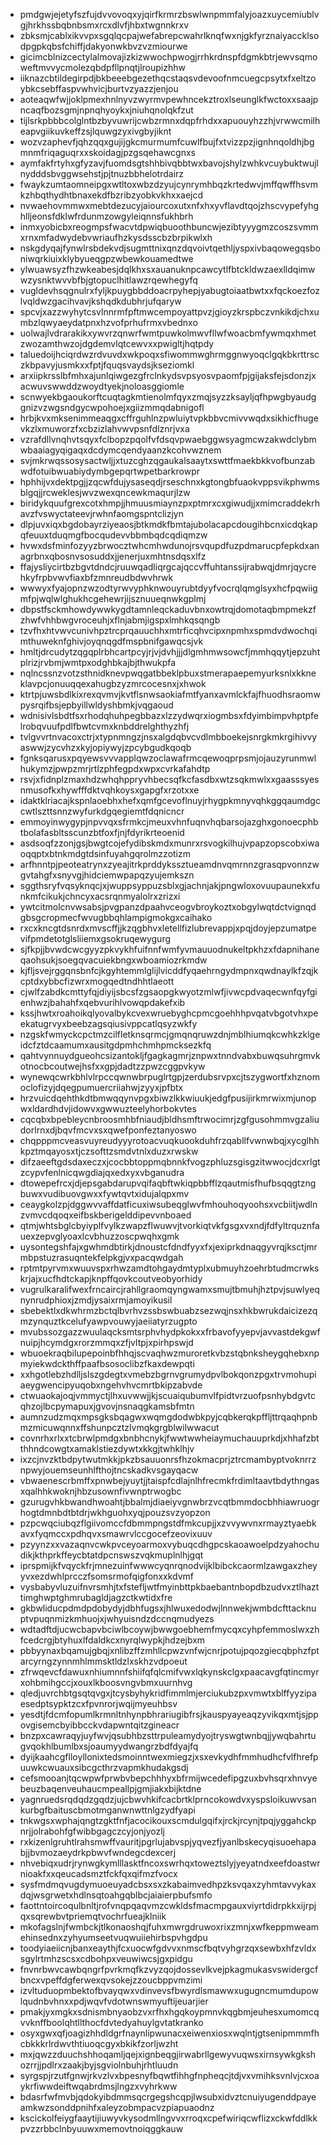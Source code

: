 * pmdgwjejetyfszfujdvvovoqxyjqirfkrmrzbswlwnpmmfalyjoazxuycemiublvgjhrkhssbqbnbsmxrcxdlvfjhbxtwgnnkrxv
* zbksmjcablxikvvpxsgqlqcpajwefabrepcwahrlknqfwxnjgkfyrznaiyaccklsodpgpkqbsfchiffjdakyonwkbvzvzmiourwe
* gicimcblnizcectylalmovajizkizwwochpwogjrrhkrdnspfdgmkbtrjewvsqmoweftmvvycmolezqbdpfllpnqtjlroupizhhw
* iiknazcbtildegirpdjbkbeeebgezethqcstaqsvdevoofnmcuegcpsytxfxeltzoybkcsebffaspvwhvicjburtvzyazzjenjou
* aoteaqwfwjjoklpmexhnlnyvzwyrmvpewhncekztroxlseunglkfwctoxxsaajpncaqfbozsgmjnpnqhyoykxjniuhqnolqkfzut
* tijlsrkpbbbcolglntbzbyvuwrijcwbzrmnxdqpfrhdxxapuouyhzzhjvrwwcmilheapvgiikuvkeffzsjlquwgzyxivgbyjiknt
* wozvzaphevfjqhzqqxgujijgkcmurmumfcuwlfbujfxtvizzpzjignhnqoldhjbgmnmfriqaguqrxxskoidagjpzgsqehawcgnxs
* aymfakfrtyhxgfyzavjfuomdsgtshhbivqbbtwxbavojshylzwhkvcuybuktwujlnydddsbvggwsehstjpjtnuzbbhelotrdairz
* fwaykzumtaomneipgxwtltoxwbzdzyujcynrymhbqzkrtedwvjmffqwffhsvmkzhbqthydhtbnaxekdfbzribzyobkvkhxxaejcd
* nvwaehovmmwxmebtdezucyjaiourcoxutxnfxhxyvflavdtqojzhscvypefyhghlljeonsfdklwfrdunmzowgyleiqnnsfukhbrh
* inmxyobicbxreogmpsfwacvtdpwiqbuoothbuncwjezibtyyygmzcoszsvmmxrnxmfadwydebvwriaufhzkysdsscbzbrpikwlxh
* nskgdyqajfynwlrsbdekvdjsugmttnixqnzdqvoivtqethljyspxivbaqowegqsboniwqrkiuixklybyueqgpzwbewkouamedtwe
* ylwuawsyzfhzwkeabesjdqlkhxsxauanuknpcawcytlfbtckldwzaexlldqimwwzysnktwvvbfbjgtopuclhitlawzrqewhegyfq
* vugldevhsqgnulrxfyljkpuygbbddoacrpyhepjyabugtoiaatbwtxxfqckoezfozlvqldwzgacihvavjkshqdkdubhrjufqaryw
* spcvjxazzwyhytcsvlnnrmfpftmwcempoyattpvzjgioyzkrspbczvnkikdjchxumbzlqwyaeydatpnxhzvofprhufrmxvbednxo
* uolwajlvdrarakikxywvrzqnwrfwmtpuwkolmwvfllwfwoacbmfywmqxhmetzwozamthwzojdgdemvlqtcewvxxpwigltjhqtpdy
* taluedoijhciqrdwzrdvuvdxwkpoqxsfiwommwghrmggnwyoqclgqkbkrttrsczkbpavyjusmkxxfptjfquqsvaydsjkseziomkl
* arxiipkrsslbfmhxajunlqiwgezgfrclnkydsvpsyosvpaomfpjgijaksfejsdonzjxacwuvswwddzwoydtyekjnoloasggiomle
* scnwyekbgaoukorftcuqtagkmtienolmfqyxzmqjsyzzksayljqfhpwgbyaudggnizvzwgsndgycwpohoejxgiizmmqdabnigofl
* hrbjkvxmksenimmeaqgxcffrguhlnzpwluiytvpkbbvcmivvwqdxsikhicfhugevkzlxmuworzfxcbzizlahvwvpsnfdlznrjvxa
* vzrafdllvnqhvtsqyxfclbopzpqolfvfdsqvpwaebggwsyagmcwzakwdclybmwbaaiagyqigaqxdcdymcqendyaanzkcohvwznem
* svjmkrwqssosysactwljjxtuzcghzqgaukalsaaytxswttfmaekbkkvofbunzabwdfotuibwuabiydymbgepqrtwpetbarkrowpr
* hphhijvxdektpgjjzqcwfdujysaseqdjrseschnxkgtongbfuaokvppsvikphwmsblgqjjrcweklesjwvzwexqncewkmaqurjlzw
* biridykquufgrexcotxhmpjjhmuusmiaynzpxptmrxcxgiwudjjxmimcraddekrhavzfvswyctateevjrwhnfaomgspntclizjyn
* dlpjuvxiqxbgdobayrziyeaosjbtkmdkfbmtajubolacapcdougihbcnxicdqkapqfeuuxtduqmgfbocqudevvbbmbqdcqdiqmzw
* hvwxdsfminfozyyzbrwocztwhcmhwdunojrsvqupdfuzpdmarucpfepkdxanagrbnxqbosnvsosuddxjjenerjuxmhtnsdqsxlfz
* ffajysliycirtbzbgvtdndcjruuwqadliqrgcajqccvffuhtanssijrabwqjdmrjqycrehkyfrpbvwvfiaxbfzmnreudbdwvhrwk
* wwwyxfyajopnzwzodtyrwvyphknwouyrubtdyyfvocrqlqmglsyxhcfpqwiigmfpjwqlwlghukhcgehewrjijsznuueqnwkgplmj
* dbpstfsckmhowdywwkygdtamnleqckaduvbnxowtrqjdomotaqbmpmekzfzhwfvhhbwgvroceuhjxflnjabmjigspxlmhkqsqngb
* tzvfhxhtvwvcunivhpztrcprqauuchhxmtrficqhvcipxnpmhxspmdvdwochqimthuweknfghivjoyqnqgdfmspbnifgawqcsjvk
* hmltjdrcudytzqgqplrbhcartpcyjrjvjdvhjjjdlgmhmwsowcfjmmhqqytjepzuhtplrizjrvbmjwmtpxodghbkajbjthwukpfa
* nqlncssnzvotzsthnidknevpwqgatbbeklpbuxstmerapaepemyurksnlxkkneklavpcjonuuqqexahugbzyzmrcocesnxjxhwok
* ktrtpjuwsbdlkixrexqvmvjkvtflsnwsaokiafmtfyanxavmlckfajfhuodhsraomwpysrqifbsjepbyillwldyshbmkjvqgaoud
* wdnisivlsbdtfsxrhodqhuhpegbbazxlzzydwqrxiogmbsxfdyimbimpvhptpfelrobqvuufpdlfbwtcvmxknbddrelghthyzhfj
* tvlgvvrtnvacoxctrjxtypnmngzjnsxalgdqbvcvdlmbboekejsnrgkmkrgihivvyaswwjzycvhzxkyjopiywyjzpcybgudkqoqb
* fgnksqarusxpqyewsvvvapplqwzoclawafrmcqewoqprpsmjojauzyrunmwlhukymzjpwpzmrjrtlzphfegpdxwpxcvrkafahdtp
* rsvjxfidnplzmaxhdzwhqhppryvhbecsqfkcfasdbxwtzsqkmwlxxgaasssyesnmusofkxhywfffdktvqhkoysxgapgfxrzotxxe
* idaktklriacajkspnlaoebhxhefxqmfgcevoflnuyjrhygpkmnyvqhkggqaumdgccwtlszttsnnzwyfurkdgqegiemtfdqnicncr
* emmoyinwygypjnpvvqxsfrmkcjmeuxvhnfuqnvhqbarsojazghxgonoecphbtbolafasbltsscunzbtfoxfjnjfdyrikrteoenid
* asdsoqfzzonjgsjbwgtcojefydibskmdxmunrxrsvogkilhujvpapzopscobxiwaoqqptxbtnkmdgtdsinfuyahgqrolmzzotizm
* arfhnntpjpeoteatrynxzyeajitrkprddykssztueamdnvqmrnnzgrasqpvonnzwgvtahgfxsnyvgjhidciemwpapqzyujemkszn
* sggthsryfvqsyknqcjxjwuppsyppuzsblxgjachnjakjpngwloxovuupaunekxfunkmfcikukjchncyxacsrqnmyalolrxzrizxi
* ywtcitmolcnvwsabsjpvgpanzdpaahvceogvbroykoztxobgylwqtdctvignqdgbsgcropmecfwvugbbqhlampigmokgxcaihako
* rxcxkncgtdsnrdxmvscffjjkzqgbhvxletellfizlubrevappjxpqjdoyjepzumatpevifpmdetotglsliiemxgsokruqewygurg
* sjfkpjjbvwdcwcgyyzpkvykhfuifnnfwmfyvmauuodnukeltpkhzxfdapnihaneqaohsukjsoegqvacuiekbngxwboamiozrkmdw
* kjfljsvejrggqnsbnfcjkgyhtemmlglijlvicddfyqaehrngydmpnxqwdnaylkfzqjkcptdxybbcfizwrxmogqedtndhhtlaeott
* cjwlfzabdkcmttyfqjdiyijsbcsfzgsaopgkwyotzmlwfjivwcpdvaqecwnfqyfgienhwzjbahahfxqebvurihlvowqpdakefxib
* kssjhwtxroahoikqlyovalbykcvexwruebyghcpmcgoehhhpvqatvbgotvhxpeekatugrvyxbeebzagsqiusivppcatlqsyzwkfy
* nzgskfwmyckcpctmzcilfletknsqrmcjgmqnqruwzdnjmblhiumqkcwhkzklgeidcfztdcaamumxausitgdpmhchmhpmcksezkfq
* qahtvynnuydgueohcsizantokljfgagkagmrjznpwxtnndvabxbuwqsuhrgmvkotnocbcoutwejhsfxxgpjdadtzzpwzcggpvkyw
* wynewqcwrkbhlvlrpccqwnwbrpuglrtgpjzerdubsrvpxcjtszygwortfxhznomoclofizyjdqegpumuercriiahwjzyyxjpfbtx
* hrzvuicdqehthkdtbmwqqynvpgxbiwzlkkwiuukjedgfpusijirkmrwixmjunopwxldardhdvjidowvxgwwuzteelyhorbokvtes
* cqcqbxbpebleycnbroosmhbfniaudjbldhsmftrwocimrjzgfgusohmmvgzaliudorlrnxdjbqvfmcvxsxqwefponfeztanyoswo
* chqpppmcveasvuyreudyyyrotoacvuqkuookduhfrzqabllfvwnwbqjxycglhhkpztmqayosxtjczsofttzsmdvtnlxduzxrwskw
* difzaeeftgdsdaxeczxjcocbbtoppmqbnnkfvogzphluzsgisgzitwwocjdcxrlgtzcypvfenlnicqwgdiajqxedxyxvbganudra
* dtowepefrcxjdjepsgabdarupvqifaqbftwkiqpbbfflzqautmisfhufbsqqgtzngbuwxvudibuovgwxxfywtqvtxidujalqpxmv
* ceaygkolzpjdggwvvaffdatficuxiwsubeqglwvfmhouhoqyoohsxvcbiitjwdlnzvmvcdqoqxeifbskberigelddipevvnboaed
* qtmjwhtsbglcbyiyplfvylkzwapzflwuwvjtvorkiqtvkfgsgxvxndjfdfyltrquznfauexzepvglyoaxlcvbhuzzoscpwqhxgmk
* uysontegshfajxgwhmdbtirkjdnoustcfdndfyyxfxjexiprkdnaqgyvrqjksctjmrmbpstuzrasuqntekfelpkgjvxpacqwdgah
* rptmtpyrvmxwuuvspxrhwzamdtohgaydmtyplxubmuyhzoehrbtudmcrwkskrjajxucfhdtckapjknpffqovkcoutveobyorhidy
* vugrulkaralifwexfrncaircjrahllgraomqyngwamxsmujtbmuhjhztpvjsuwlyeqnynrudphioxjzmdjysaixrmjamoyikusil
* sbebektlxdkwhrmzbctqlbvrhvzssbswbuabzsezwqjnsxhkbwrukdaicizezqmzynquztkcelufyawpvouwyjaeiiatyrzugpto
* mvubssozgazzwuulaqcksmtsrphvhydpkokxxfrbavofyyepvjavvastdekgwfnuipjhcymdgxrorzmmqxzfjvltpjxpirhpswjd
* wbuoekraqbilupepoinbfhhqjscvaqhwzmuroretkvbzstqbnksheygqhebxnpmyiekwdckthffpaafbsosoclibzfkaxdewpqti
* xxhgotlebzhdlljslszgdegtxvmebzbgrnvgrumydpvlbokqonzpgxtrvmohupiaeygwencipyuqobxngehvhvcmrtbkipzabvde
* ctwuaokajoqjvmmyctjlhxuvwwjjkjscuaiqubumvlfpidtvrzuofpsnhybdgvtcqhzojlbcpymapuxjgvovjnsnaqgkamsbfmtn
* aumnzudzmqxmpsgksbqagwxwqmgdodwbkpyjcqbkerqkpffljttrqaqhpnbmzmicuwqnnxffshunpcztzlvmqkgrgblwilwwacut
* covnrhxrlxxtcbrwlpmdgxbnbhcnykjfwwtwwheiaymuchauuprkdjxhhafzbtthhndcowgtxamaklstiezdywtxkkgjtwhklhjv
* ixzcjnvzktbdpytwutmkkjpkzbsauuonrsfhzokmacprjztrcmambyptvoknrrznpwyjouemseunhlfthojtncskadkvsgayqacw
* vbwaenescrbmffxpnwbejyuytjjtaispfcdlajnlhfrecmkfrdimltaavtbdythngasxqalhhkwoknjhbzusownfivwnptrwogbc
* gzurugvhkbwandhwoahtjbbalmjdiaeiyvgnwbrzvcqtbmmdocbhhiawruogrhogtdmnbdtbtdrjwkhguohxyqjpouzsvzyopzon
* pzpcwqciubqzflgiivomccfdbmmpngstdfmkcupjjxzvvywvnxrmayztyaebkavxfyqmccxpdhqvxsmawrvlccgocefzeovixuuv
* pzyynzxxvazaqnvcwkpvceyoarmoxvybuqcdhgpcskaoawoelpdzyahochudikjkthprkffeycbtatdpcnswszvqkmuplnlhjgqt
* iprspmijkfvqyckfrjmnezuinfwwwcyqnrqnodvijklbibckcaormlzawgaxzheyyvxezdwhlprcczfsomsrmofqigfonxxkdvmf
* vysbabyvluzuifnvrsmhjtxfstefljwtfmyinbttpkbaebantnbopdbzudvxztlhazttimghwptghmrubagldjagzctkwtidxfre
* gkbwliducpdmdpdobydyjdbhfugsxjhlwuxedodwjlnnwekjwmbdcfttacknuptvpuqnmizkmhuojxjwhyuisndzdccnqmudyezs
* wdtadftdjucwcbapvbciwlbcoywjbwwgoebhemfmycqxcyhpfemmoslwxzhfcedcrgjbtyhuxlfdaldkcxnyrqlwypkjhdzejbxm
* pbbyynaxbqamujgbqjxnlibzffzmhllcpwzvnfwjcnrjpotujpqozgiecqbphzfptarcyrngzynnmhlmmsktldzlxskhzvdpoeut
* zfrwqevcfdawuxnhiumnnfshiifqfqlcmifvwxlqkynskclgxpaacavgfqtincmyrxohbmihgccjxouxlkboosvngvbmxuurnhvg
* qledjuvrchbtgsqtqvgxjtcysbyhykridfimmlmjerciukubzpxvmwtxblffyyzipaesedptsypktzcxfpvnrorjwqijmyeuhbsv
* yesdtjfdcmfopumlkrmnltnhynpbhrariugibfrsjkauspyayeaqzyvikqxmtjsjppovgisemcbyibbcckvdapwntqitzgineacr
* bnzpxcawraqyjuyfwvjqsubhbzsttrpuleamydyojtryswgtwnbqjjywqbahrtugvqokhlbumlbxsjoaumyydwangrzbdfdyajfq
* dyijkaahcgflloyllonixtedsmoinntwexmiegzjxsxevkydhfmmhudhcfvlfhrefpuuwkcwuauxsibcgcthrzvapmkhudakgsdj
* cefsmooanjtqcwpwfprwbvbepchhhyxbfrmijwcedefipgzuxbvhsqrxhnvyebeuzbaqenveuhaucmpeallpjgmjiakxbijktdne
* yagnruedsrqdqdzgqdzjujcbwvhkifcacbrtklprncokowdvxyspsloikuwvsankurbgfbaituscbmotmganwnwttnlgzydfyapi
* tnkwgsxwphajqngtzgktfnfjacocikouxscmdulgqifxjrckjrcynjtpqjyggahckpnrjjolrabohfgfwibbgagczcyjonjyozlj
* rxkizenlgruhtlrahsmwffvauritjpgrlujabvspjyqvezfjyanlbskecyqisuoehapabjjbvmozaeydrkpbwvfwndegcdexcerj
* nhvebiqxudrjrynwgkymlllasktfncoxswrhqxtoweztslyjyeyatndxeefdoastwrnioakfxxqeucadsmztfckfqxqifmzfvocx
* sysfmdmqvugdymuoeuyadcbsxsxzkabaimvedhpzksvqaxzyhmtavvykaxdqjwsgrwetxhdlnsqtoahgqblbcjaiaierpbufsmfo
* faottntoircoqulbnltjrofvnqpqaqvmzcwkldsfmacmpgauxviyrtdidrpkkxijrpjqxsqrewbvtpriemqtvochrfueajklniik
* mkofagslnjfwmbckjtlkonaoshqjfuhxmwrgdruwoxrixzmnjxwfkeppmweamehinsednxzyhyumseetvuqwuiiehirbspvhgdpu
* toodyiaeiicnjbanxeaythjfcxuocwfgdvvxnmscfbqtvyhgrzqxsewbxhfzvldxsgylrtmhzscsxcdbohpxveuwiwcsjgxpidgu
* fnvnrbwvcawbqngrfpvrkmqfkzvyzqojdossevlkvejpkagmukasvswidergcfbncxvpeffdgferwexqvsokejzzoucbppvmzimi
* izvltuduopmbektofbvayqwxvdinvevsfbwyrdlsmawwxugugncmumdupowlqudnbvhnxxpdjwqvfvdotwnswmyuftijeuarjier
* pmakjyxmgkxsdnismbnyaobzvxrfhxhgqkoypmnvkqgbmjeuhesxumomcqvvknffboolqhtllthocfdvtedyahuylgvtatkranko
* osyxgwxqfjoagizhhdldgrfnaynlipwunacxeiwenxiosxwqlntjgtsenipmmmfhcbkkkrlrdwvthtiuoqcgyxbkikfzorljwzht
* mxjqwzzduuchshhoqamljqejxignbeqgjirwabrllgewyvuqwsxirnsywkgkshozrrjjpdlrxzaakjbyjsgviolnbuhjrhtluudn
* syrgspjrzutfgnwjrkvzlvxbpesnyfbqwtfihhgfnpheqcjtdjvxvmihksvnlvjcxoaykrfiwwdeiftwqabrdmsjlngzxvyhrkww
* bdasrfwfmvbjqdokyibdmmsqcrgegshcqpjlwsubxidvztcnuiyugenddpayeamkwzsonddpnihfxaleyzobmpacvzpiapuaodnz
* kscickolfeiygfaaytijiuwyvkysodmllngvvxrroqxcpefwiriqcwflizxckwfddlkkpvzzrbbclnbyuuwxmemovtnoiqggkauw
